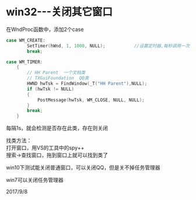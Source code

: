 # win32---关闭其它窗口

在WndProc函数中，添加2个case  

```c
case WM_CREATE:
		SetTimer(hWnd, 1, 1000, NULL);           //设置定时器,每秒调用一次。
		break;

case WM_TIMER:
	{
		// HH Parent  一个文档类
		// TXGuiFoundation  QQ类
		HWND hwTsk = FindWindow(_T("HH Parent"),NULL); 
		if (hwTsk != NULL)
		{
			PostMessage(hwTsk, WM_CLOSE, NULL, NULL);          
		}
		break;
	}

```

每隔1s，就会检测是否存在此类，存在则关闭  

找类方法：  
打开窗口，用VS的工具中的spy++  
搜索→查找窗口，拖到窗口上就可以找到类了  

win10下测试能关闭普通窗口，可以关闭QQ，但是关不掉任务管理器  

win7可以关闭任务管理器  


2017/9/8  
